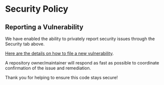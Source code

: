 # Security Policy

## Reporting a Vulnerability 

We have enabled the ability to privately report security issues through the  Security tab above.

[Here are the details on how to file a new vulnerability](https://docs.github.com/en/code-security/security-advisories/guidance-on-reporting-and-writing/privately-reporting-a-security-vulnerability#privately-reporting-a-security-vulnerability).

A repository owner/maintainer will respond as fast as possible to coordinate confirmation of the issue and remediation.

Thank you for helping to ensure this code stays secure!
